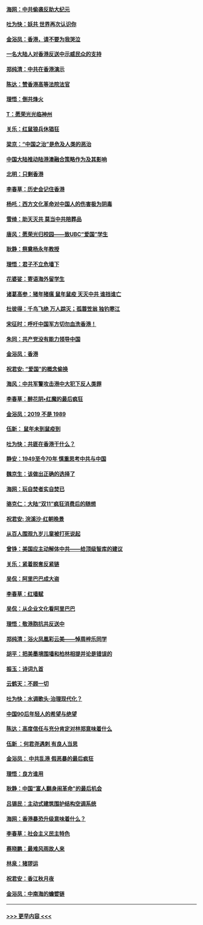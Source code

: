 #### [海网：中共偷袭反助大纪元](../pages/nsc993/n11673515.md?t=11230322) 
#### [吐为快：妖共 世界再次认识你](../pages/nsc993/n11673506.md?t=11230322) 
#### [金浴凤：香港，请不要为我哭泣](../pages/nsc993/n11673248.md?t=11230322) 
#### [一名大陆人对香港反送中示威民众的支持](../pages/nsc993/n11672615.md?t=11230322) 
#### [郑纯清：中共在香港演示](../pages/nsc993/n11670539.md?t=11230322) 
#### [陈达：赞香港高等法院法官](../pages/nsc993/n11669542.md?t=11230322) 
#### [理悟：倒共烽火](../pages/nsc993/n11668844.md?t=11230322) 
#### [T：愿荣光光临神州](../pages/nsc993/n11668421.md?t=11230322) 
#### [关乐：红鼠狼兵休猖狂](../pages/nsc993/n11668378.md?t=11230322) 
#### [梁京：“中国之治”是危及人类的恶治](../pages/nsc993/n11668328.md?t=11230322) 
#### [中国大陆推动陆港澳融合策略作为及其影响](../pages/nsc993/n11668157.md?t=11230322) 
#### [北明：只剩香港](../pages/nsc993/n11668002.md?t=11230322) 
#### [李春草：历史会记住香港](../pages/nsc993/n11667927.md?t=11230322) 
#### [杨吒：西方文化革命对中国人的伤害极为阴毒](../pages/nsc993/n11664521.md?t=11230322) 
#### [雪绮：助天灭共 莫当中共陪葬品](../pages/nsc993/n11662650.md?t=11230322) 
#### [唐风：愿荣光归校园——致UBC“爱国”学生](../pages/nsc993/n11662194.md?t=11230322) 
#### [耿静：祭奠杨永年教授](../pages/nsc993/n11662514.md?t=11230322) 
#### [理悟：君子不立危墙下](../pages/nsc993/n11662172.md?t=11230322) 
#### [花婆娑：寄语海外留学生](../pages/nsc993/n11662121.md?t=11230322) 
#### [诸葛高参：猪年猪瘟 鼠年鼠疫 天灭中共 谁挡谁亡](../pages/nsc993/n11661980.md?t=11230322) 
#### [杜彼得：千鸟飞绝 万人踪灭；孤蓑笠翁 独钓寒江](../pages/nsc993/n11661170.md?t=11230322) 
#### [宋征时：呼吁中国军方切勿血洗香港！](../pages/nsc993/n11415318.md?t=11230322) 
#### [朱同：共产党没有能力领导中国](../pages/nsc993/n11660421.md?t=11230322) 
#### [金浴凤：香港](../pages/nsc993/n11660419.md?t=11230322) 
#### [祝君安: “爱国”的概念偷换](../pages/nsc993/n11659706.md?t=11230322) 
#### [海风：中共军警攻击港中大犯下反人类罪](../pages/nsc993/n11659632.md?t=11230322) 
#### [李春草：醉花阴•红魔的最后疯狂](../pages/nsc993/n11659287.md?t=11230322) 
#### [金浴凤：2019 不是 1989](../pages/nsc993/n11657663.md?t=11230322) 
#### [伍新： 鼠年未到鼠疫到](../pages/nsc993/n11655098.md?t=11230322) 
#### [吐为快：共匪在香港干什么？](../pages/nsc993/n11654891.md?t=11230322) 
#### [静安：1949至今70年 慎重思考中共与中国](../pages/nsc993/n11651244.md?t=11230322) 
#### [魏京生：该做出正确的选择了](../pages/nsc993/n11653084.md?t=11230322) 
#### [海网：玩自焚者实自焚已](../pages/nsc993/n11652423.md?t=11230322) 
#### [骆克仁：大陆“双11”疯狂消费后的随想](../pages/nsc993/n11652305.md?t=11230322) 
#### [祝君安: 浣溪沙·红朝晚景](../pages/nsc993/n11652258.md?t=11230322) 
#### [从百人围观九岁儿童被打死说起](../pages/nsc993/n11651030.md?t=11230322) 
#### [曾铮：美国应主动解体中共——给顶级智库的建议](../pages/nsc993/n11649888.md?t=11230322) 
#### [关乐：紧着脱套反紧链](../pages/nsc993/n11649069.md?t=11230322) 
#### [吴侃：阿里巴巴成大盗](../pages/nsc993/n11645523.md?t=11230322) 
#### [李春草：红墙赋](../pages/nsc993/n11646389.md?t=11230322) 
#### [吴侃：从企业文化看阿里巴巴](../pages/nsc993/n11645476.md?t=11230322) 
#### [理悟：敬港胞抗共反送中](../pages/nsc993/n11645466.md?t=11230322) 
#### [郑纯清：浴火凤凰彩云美——悼周梓乐同学](../pages/nsc993/n11645155.md?t=11230322) 
#### [胡平：把美墨境围墙和柏林相提并论是错误的](../pages/nsc993/n11645134.md?t=11230322) 
#### [振玉：诗词九首](../pages/nsc993/n11644081.md?t=11230322) 
#### [云鹤天：不顾一切](../pages/nsc993/n11643508.md?t=11230322) 
#### [吐为快：水调歌头·治理现代化？](../pages/nsc993/n11643485.md?t=11230322) 
#### [中国90后年轻人的希望与绝望](../pages/nsc993/n11642317.md?t=11230322) 
#### [陈达：高度信任与充分肯定对林郑意味着什么](../pages/nsc993/n11641441.md?t=11230322) 
#### [伍新 ：何君尧遇刺 有良人当思](../pages/nsc993/n11641503.md?t=11230322) 
#### [金浴凤： 中共乱港  假恶暴的最后疯狂](../pages/nsc993/n11641495.md?t=11230322) 
#### [理悟：良方谁用](../pages/nsc993/n11641463.md?t=11230322) 
#### [耿静：中国“富人翻身闹革命”的最后机会](../pages/nsc993/n11640655.md?t=11230322) 
#### [吕锡民：主动式建筑围护结构空调系统](../pages/nsc993/n11640168.md?t=11230322) 
#### [海网：香港暴恐升级意味着什么？](../pages/nsc993/n11635904.md?t=11230322) 
#### [李春草：社会主义民主特色](../pages/nsc993/n11634657.md?t=11230322) 
#### [蔡晓鹏：最难风雨故人来](../pages/nsc993/n11633145.md?t=11230322) 
#### [林泉：猪猡运](../pages/nsc993/n11631469.md?t=11230322) 
#### [祝君安：香江秋月夜](../pages/nsc993/n11631440.md?t=11230322) 
#### [金浴凤：中南海的蟾嬖链](../pages/nsc993/n11631290.md?t=11230322) 

----
#### [ >>> 更早内容 <<< ](../indexes/nsc993-earlier.md)
